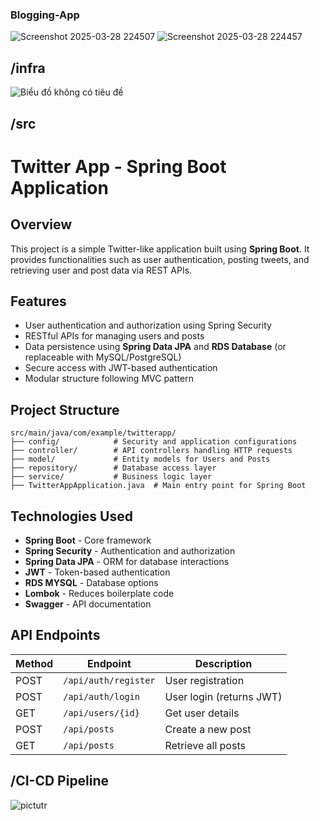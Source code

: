 ### Blogging-App
![Screenshot 2025-03-28 224507](https://github.com/user-attachments/assets/4c3017aa-c50a-4880-bb0d-63dc1be5d20b)
![Screenshot 2025-03-28 224457](https://github.com/user-attachments/assets/a7c2f9d7-0c41-4000-b174-e862ecbabd53)

## /infra
![Biểu đồ không có tiêu đề](https://github.com/user-attachments/assets/dab9c381-ca78-41c6-93bd-c819943bb3d1)

## /src
# Twitter App - Spring Boot Application

## Overview
This project is a simple Twitter-like application built using **Spring Boot**. It provides functionalities such as user authentication, posting tweets, and retrieving user and post data via REST APIs.

## Features
- User authentication and authorization using Spring Security
- RESTful APIs for managing users and posts
- Data persistence using **Spring Data JPA** and **RDS Database** (or replaceable with MySQL/PostgreSQL)
- Secure access with JWT-based authentication
- Modular structure following MVC pattern

## Project Structure
```
src/main/java/com/example/twitterapp/
├── config/            # Security and application configurations
├── controller/        # API controllers handling HTTP requests
├── model/             # Entity models for Users and Posts
├── repository/        # Database access layer
├── service/           # Business logic layer
├── TwitterAppApplication.java  # Main entry point for Spring Boot
```

## Technologies Used
- **Spring Boot** - Core framework
- **Spring Security** - Authentication and authorization
- **Spring Data JPA** - ORM for database interactions
- **JWT** - Token-based authentication
- **RDS MYSQL** - Database options
- **Lombok** - Reduces boilerplate code
- **Swagger** - API documentation

## API Endpoints
| Method | Endpoint             | Description |
|--------|----------------------|-------------|
| POST   | `/api/auth/register` | User registration |
| POST   | `/api/auth/login`    | User login (returns JWT) |
| GET    | `/api/users/{id}`    | Get user details |
| POST   | `/api/posts`         | Create a new post |
| GET    | `/api/posts`         | Retrieve all posts |

## /CI-CD Pipeline
![pictutr](https://github.com/user-attachments/assets/775aad1d-7c43-48b6-9c07-c8049bdf0374)

